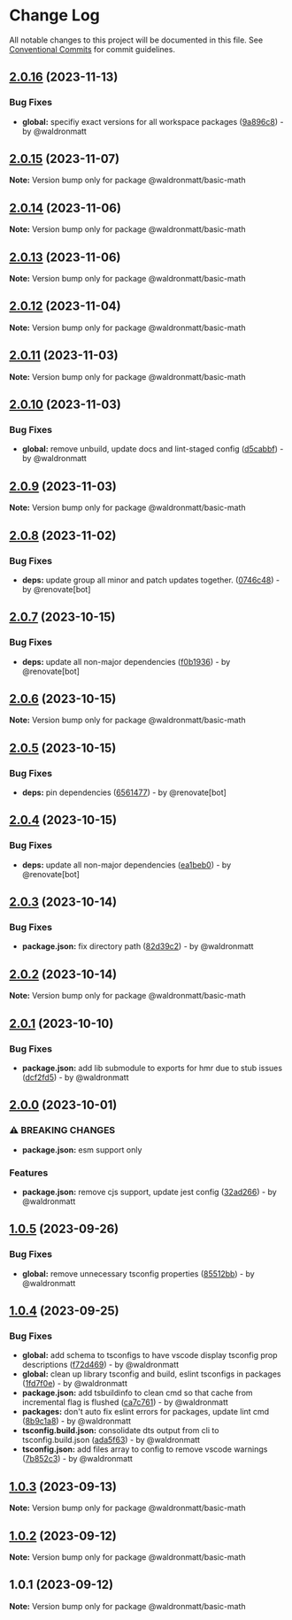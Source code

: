 # Change Log

All notable changes to this project will be documented in this file.
See [Conventional Commits](https://conventionalcommits.org) for commit guidelines.

## [2.0.16](https://github.com/waldronmatt/pnpm-nx-lerna-lite-boilerplate/compare/@waldronmatt/basic-math@2.0.15...@waldronmatt/basic-math@2.0.16) (2023-11-13)

### Bug Fixes

* **global:** specifiy exact versions for all workspace packages ([9a896c8](https://github.com/waldronmatt/pnpm-nx-lerna-lite-boilerplate/commit/9a896c8d7107fae7c338309f6b5360cc46354bf5)) - by @waldronmatt

## [2.0.15](https://github.com/waldronmatt/pnpm-nx-lerna-lite-boilerplate/compare/@waldronmatt/basic-math@2.0.14...@waldronmatt/basic-math@2.0.15) (2023-11-07)

**Note:** Version bump only for package @waldronmatt/basic-math

## [2.0.14](https://github.com/waldronmatt/pnpm-nx-lerna-lite-boilerplate/compare/@waldronmatt/basic-math@2.0.13...@waldronmatt/basic-math@2.0.14) (2023-11-06)

**Note:** Version bump only for package @waldronmatt/basic-math

## [2.0.13](https://github.com/waldronmatt/pnpm-nx-lerna-lite-boilerplate/compare/@waldronmatt/basic-math@2.0.12...@waldronmatt/basic-math@2.0.13) (2023-11-06)

**Note:** Version bump only for package @waldronmatt/basic-math

## [2.0.12](https://github.com/waldronmatt/pnpm-nx-lerna-lite-boilerplate/compare/@waldronmatt/basic-math@2.0.11...@waldronmatt/basic-math@2.0.12) (2023-11-04)

**Note:** Version bump only for package @waldronmatt/basic-math

## [2.0.11](https://github.com/waldronmatt/pnpm-nx-lerna-lite-boilerplate/compare/@waldronmatt/basic-math@2.0.10...@waldronmatt/basic-math@2.0.11) (2023-11-03)

**Note:** Version bump only for package @waldronmatt/basic-math

## [2.0.10](https://github.com/waldronmatt/pnpm-nx-lerna-lite-boilerplate/compare/@waldronmatt/basic-math@2.0.9...@waldronmatt/basic-math@2.0.10) (2023-11-03)

### Bug Fixes

* **global:** remove unbuild, update docs and lint-staged config ([d5cabbf](https://github.com/waldronmatt/pnpm-nx-lerna-lite-boilerplate/commit/d5cabbf86631bbc5f605df4410d4e697915c6306)) - by @waldronmatt

## [2.0.9](https://github.com/waldronmatt/pnpm-nx-lerna-lite-boilerplate/compare/@waldronmatt/basic-math@2.0.8...@waldronmatt/basic-math@2.0.9) (2023-11-03)

**Note:** Version bump only for package @waldronmatt/basic-math

## [2.0.8](https://github.com/waldronmatt/pnpm-nx-lerna-lite-boilerplate/compare/@waldronmatt/basic-math@2.0.7...@waldronmatt/basic-math@2.0.8) (2023-11-02)

### Bug Fixes

* **deps:** update group all minor and patch updates together. ([0746c48](https://github.com/waldronmatt/pnpm-nx-lerna-lite-boilerplate/commit/0746c480727e5957c603be3b66626a66a867005a)) - by @renovate[bot]

## [2.0.7](https://github.com/waldronmatt/pnpm-nx-lerna-lite-boilerplate/compare/@waldronmatt/basic-math@2.0.6...@waldronmatt/basic-math@2.0.7) (2023-10-15)

### Bug Fixes

* **deps:** update all non-major dependencies ([f0b1936](https://github.com/waldronmatt/pnpm-nx-lerna-lite-boilerplate/commit/f0b193675d4a24a90663a0f2bf997b857c04380e)) - by @renovate[bot]

## [2.0.6](https://github.com/waldronmatt/pnpm-nx-lerna-lite-boilerplate/compare/@waldronmatt/basic-math@2.0.5...@waldronmatt/basic-math@2.0.6) (2023-10-15)

**Note:** Version bump only for package @waldronmatt/basic-math

## [2.0.5](https://github.com/waldronmatt/pnpm-nx-lerna-lite-boilerplate/compare/@waldronmatt/basic-math@2.0.4...@waldronmatt/basic-math@2.0.5) (2023-10-15)

### Bug Fixes

* **deps:** pin dependencies ([6561477](https://github.com/waldronmatt/pnpm-nx-lerna-lite-boilerplate/commit/6561477112932d42e1b6bcda27de3f63d71cdbc6)) - by @renovate[bot]

## [2.0.4](https://github.com/waldronmatt/pnpm-nx-lerna-lite-boilerplate/compare/@waldronmatt/basic-math@2.0.3...@waldronmatt/basic-math@2.0.4) (2023-10-15)

### Bug Fixes

* **deps:** update all non-major dependencies ([ea1beb0](https://github.com/waldronmatt/pnpm-nx-lerna-lite-boilerplate/commit/ea1beb0dbd757f76e9094babe6bd78af60a28ef2)) - by @renovate[bot]

## [2.0.3](https://github.com/waldronmatt/pnpm-nx-lerna-lite-boilerplate/compare/@waldronmatt/basic-math@2.0.2...@waldronmatt/basic-math@2.0.3) (2023-10-14)

### Bug Fixes

* **package.json:** fix directory path ([82d39c2](https://github.com/waldronmatt/pnpm-nx-lerna-lite-boilerplate/commit/82d39c2bc8c38676931587f1f3dc918a8caa4877)) - by @waldronmatt

## [2.0.2](https://github.com/waldronmatt/pnpm-nx-lerna-lite-boilerplate/compare/@waldronmatt/basic-math@2.0.1...@waldronmatt/basic-math@2.0.2) (2023-10-14)

**Note:** Version bump only for package @waldronmatt/basic-math

## [2.0.1](https://github.com/waldronmatt/pnpm-nx-lerna-lite-boilerplate/compare/@waldronmatt/basic-math@2.0.0...@waldronmatt/basic-math@2.0.1) (2023-10-10)

### Bug Fixes

* **package.json:** add lib submodule to exports for hmr due to stub issues ([dcf2fd5](https://github.com/waldronmatt/pnpm-nx-lerna-lite-boilerplate/commit/dcf2fd5408fe2f284eec5ba7c1f191e480ba0e77)) - by @waldronmatt

## [2.0.0](https://github.com/waldronmatt/pnpm-nx-lerna-lite-boilerplate/compare/@waldronmatt/basic-math@1.0.5...@waldronmatt/basic-math@2.0.0) (2023-10-01)

### ⚠ BREAKING CHANGES

* **package.json:** esm support only

### Features

* **package.json:** remove cjs support, update jest config ([32ad266](https://github.com/waldronmatt/pnpm-nx-lerna-lite-boilerplate/commit/32ad266eabd74c53e12e5d60ace448d75c4246c6)) - by @waldronmatt

## [1.0.5](https://github.com/waldronmatt/pnpm-nx-lerna-lite-boilerplate/compare/@waldronmatt/basic-math@1.0.4...@waldronmatt/basic-math@1.0.5) (2023-09-26)

### Bug Fixes

* **global:** remove unnecessary tsconfig properties ([85512bb](https://github.com/waldronmatt/pnpm-nx-lerna-lite-boilerplate/commit/85512bb920f24bfe322a86009371cd7d5b981642)) - by @waldronmatt

## [1.0.4](https://github.com/waldronmatt/pnpm-nx-lerna-lite-boilerplate/compare/@waldronmatt/basic-math@1.0.3...@waldronmatt/basic-math@1.0.4) (2023-09-25)

### Bug Fixes

- **global:** add schema to tsconfigs to have vscode display tsconfig prop descriptions ([f72d469](https://github.com/waldronmatt/pnpm-nx-lerna-lite-boilerplate/commit/f72d46929f65367e7195d39448603d25087e0439)) - by @waldronmatt
- **global:** clean up library tsconfig and build, eslint tsconfigs in packages ([1fd7f0e](https://github.com/waldronmatt/pnpm-nx-lerna-lite-boilerplate/commit/1fd7f0e79a646c29c315a8eb987504061ad789bb)) - by @waldronmatt
- **package.json:** add tsbuildinfo to clean cmd so that cache from incremental flag is flushed ([ca7c761](https://github.com/waldronmatt/pnpm-nx-lerna-lite-boilerplate/commit/ca7c7610484ffeed6fa243c50d91d579326d04e5)) - by @waldronmatt
- **packages:** don't auto fix eslint errors for packages, update lint cmd ([8b9c1a8](https://github.com/waldronmatt/pnpm-nx-lerna-lite-boilerplate/commit/8b9c1a8a8c0389c738a34a6798e66ec775c2f38d)) - by @waldronmatt
- **tsconfig.build.json:** consolidate dts output from cli to tsconfig.build.json ([ada5f63](https://github.com/waldronmatt/pnpm-nx-lerna-lite-boilerplate/commit/ada5f639cc378ea3950a157567e22a178892e797)) - by @waldronmatt
- **tsconfig.json:** add files array to config to remove vscode warnings ([7b852c3](https://github.com/waldronmatt/pnpm-nx-lerna-lite-boilerplate/commit/7b852c3b1f719bb2538580b6c933b063f9397fcf)) - by @waldronmatt

## [1.0.3](https://github.com/waldronmatt/pnpm-nx-lerna-lite-boilerplate/compare/@waldronmatt/basic-math@1.0.2...@waldronmatt/basic-math@1.0.3) (2023-09-13)

**Note:** Version bump only for package @waldronmatt/basic-math

## [1.0.2](https://github.com/waldronmatt/pnpm-nx-lerna-lite-boilerplate/compare/@waldronmatt/basic-math@1.0.1...@waldronmatt/basic-math@1.0.2) (2023-09-12)

**Note:** Version bump only for package @waldronmatt/basic-math

## 1.0.1 (2023-09-12)

**Note:** Version bump only for package @waldronmatt/basic-math
